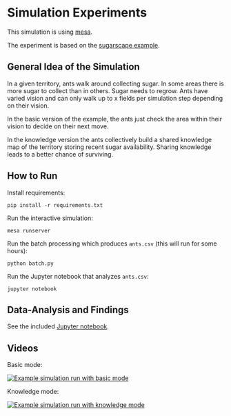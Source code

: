 # Simulation Experiments

This simulation is using [mesa](https://mesa.readthedocs.io/en/stable/).

The experiment is based on the [sugarscape example](https://github.com/projectmesa/mesa/tree/master/examples/sugarscape_cg).

## General Idea of the Simulation

In a given territory, ants walk around collecting sugar.
In some areas there is more sugar to collect than in others.
Sugar needs to regrow. Ants have varied vision and can only walk up to x fields per simulation step depending on their vision.

In the basic version of the example, the ants just check the area within their vision to decide on their next move.

In the knowledge version the ants collectively build a shared knowledge map of the territory storing recent sugar availability. Sharing knowledge leads to a better chance of surviving.

## How to Run

Install requirements:

`pip install -r requirements.txt`

Run the interactive simulation:

`mesa runserver`

Run the batch processing which produces `ants.csv` (this will run for some hours):

`python batch.py`

Run the Jupyter notebook that analyzes `ants.csv`:

`jupyter notebook`


## Data-Analysis and Findings

See the included [Jupyter notebook](https://github.com/rakvat/ant_sim/blob/master/Ants%20with%20Knowledge%20and%20Solidarity.ipynb).

## Videos

Basic mode:

[![Example simulation run with basic mode](https://img.youtube.com/vi/DuyHtU5Atd0/0.jpg)](https://youtu.be/DuyHtU5Atd0)

Knowledge mode:

[![Example simulation run with knowledge mode](https://img.youtube.com/vi/oh7xUkg7cEE/0.jpg)](https://youtu.be/oh7xUkg7cEE)
